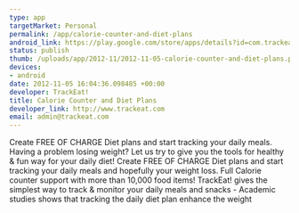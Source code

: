 ```yaml
--- 
type: app
targetMarket: Personal
permalink: /app/calorie-counter-and-diet-plans
android_link: https://play.google.com/store/apps/details?id=com.trackeat.mobile
status: publish
thumb: /uploads/app/2012-11/2012-11-05-calorie-counter-and-diet-plans.png
devices: 
- android
date: 2012-11-05 16:04:36.098485 +00:00
developer: TrackEat!
title: Calorie Counter and Diet Plans
developer_link: http://www.trackeat.com
email: admin@trackeat.com
---
```


Create FREE OF CHARGE Diet plans and start tracking your daily meals.
Having a problem losing weight? Let us try to give you the tools for healthy & fun way for your daily diet!
Create FREE OF CHARGE Diet plans and start tracking your daily meals and hopefully your weight loss.
Full Calorie counter support with more than 10,000 food items!
TrackEat! gives the simplest way to track & monitor your daily meals and snacks - Academic studies shows that tracking the daily diet plan enhance the weight 
